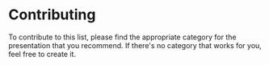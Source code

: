 # Contributing

To contribute to this list, please find the appropriate category for the presentation that you recommend. If there's no category that works for you, feel free to create it.